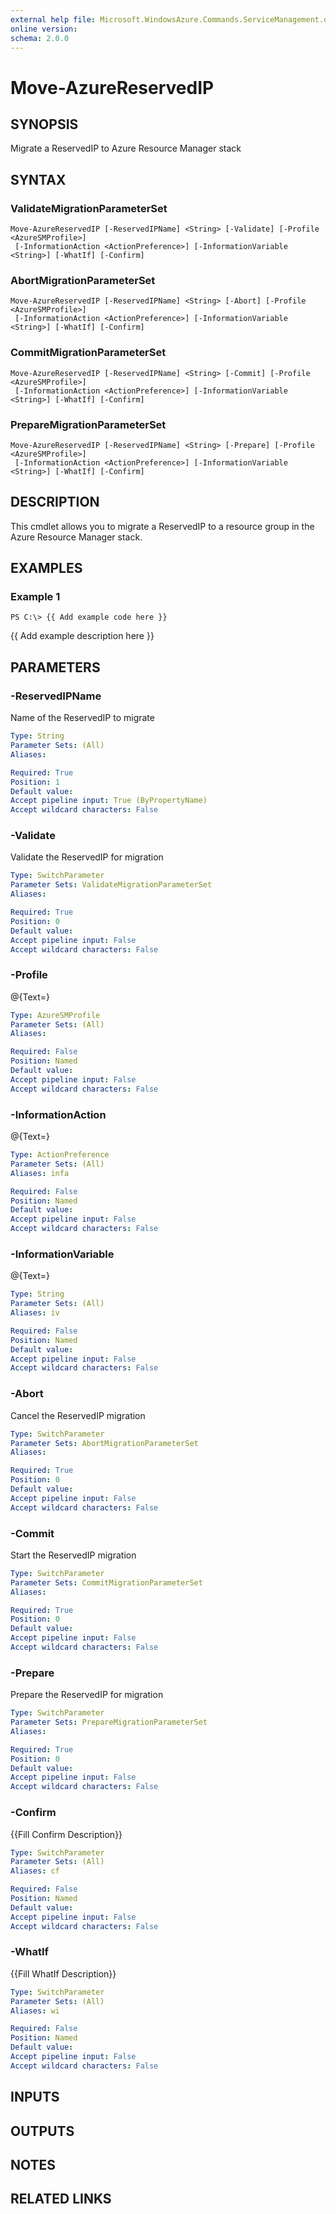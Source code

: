 ```yaml
---
external help file: Microsoft.WindowsAzure.Commands.ServiceManagement.dll-Help.xml
online version: 
schema: 2.0.0
---
```


# Move-AzureReservedIP
## SYNOPSIS
Migrate a ReservedIP to Azure Resource Manager stack

## SYNTAX

### ValidateMigrationParameterSet
```
Move-AzureReservedIP [-ReservedIPName] <String> [-Validate] [-Profile <AzureSMProfile>]
 [-InformationAction <ActionPreference>] [-InformationVariable <String>] [-WhatIf] [-Confirm]
```

### AbortMigrationParameterSet
```
Move-AzureReservedIP [-ReservedIPName] <String> [-Abort] [-Profile <AzureSMProfile>]
 [-InformationAction <ActionPreference>] [-InformationVariable <String>] [-WhatIf] [-Confirm]
```

### CommitMigrationParameterSet
```
Move-AzureReservedIP [-ReservedIPName] <String> [-Commit] [-Profile <AzureSMProfile>]
 [-InformationAction <ActionPreference>] [-InformationVariable <String>] [-WhatIf] [-Confirm]
```

### PrepareMigrationParameterSet
```
Move-AzureReservedIP [-ReservedIPName] <String> [-Prepare] [-Profile <AzureSMProfile>]
 [-InformationAction <ActionPreference>] [-InformationVariable <String>] [-WhatIf] [-Confirm]
```

## DESCRIPTION
This cmdlet allows you to migrate a ReservedIP to a resource group in the Azure Resource Manager stack.

## EXAMPLES

### Example 1
```
PS C:\> {{ Add example code here }}
```

{{ Add example description here }}

## PARAMETERS

### -ReservedIPName
Name of the ReservedIP to migrate

```yaml
Type: String
Parameter Sets: (All)
Aliases: 

Required: True
Position: 1
Default value: 
Accept pipeline input: True (ByPropertyName)
Accept wildcard characters: False
```

### -Validate
Validate the ReservedIP for migration

```yaml
Type: SwitchParameter
Parameter Sets: ValidateMigrationParameterSet
Aliases: 

Required: True
Position: 0
Default value: 
Accept pipeline input: False
Accept wildcard characters: False
```

### -Profile
@{Text=}

```yaml
Type: AzureSMProfile
Parameter Sets: (All)
Aliases: 

Required: False
Position: Named
Default value: 
Accept pipeline input: False
Accept wildcard characters: False
```

### -InformationAction
@{Text=}

```yaml
Type: ActionPreference
Parameter Sets: (All)
Aliases: infa

Required: False
Position: Named
Default value: 
Accept pipeline input: False
Accept wildcard characters: False
```

### -InformationVariable
@{Text=}

```yaml
Type: String
Parameter Sets: (All)
Aliases: iv

Required: False
Position: Named
Default value: 
Accept pipeline input: False
Accept wildcard characters: False
```

### -Abort
Cancel the ReservedIP migration

```yaml
Type: SwitchParameter
Parameter Sets: AbortMigrationParameterSet
Aliases: 

Required: True
Position: 0
Default value: 
Accept pipeline input: False
Accept wildcard characters: False
```

### -Commit
Start the ReservedIP migration

```yaml
Type: SwitchParameter
Parameter Sets: CommitMigrationParameterSet
Aliases: 

Required: True
Position: 0
Default value: 
Accept pipeline input: False
Accept wildcard characters: False
```

### -Prepare
Prepare the ReservedIP for migration

```yaml
Type: SwitchParameter
Parameter Sets: PrepareMigrationParameterSet
Aliases: 

Required: True
Position: 0
Default value: 
Accept pipeline input: False
Accept wildcard characters: False
```

### -Confirm
{{Fill Confirm Description}}

```yaml
Type: SwitchParameter
Parameter Sets: (All)
Aliases: cf

Required: False
Position: Named
Default value: 
Accept pipeline input: False
Accept wildcard characters: False
```

### -WhatIf
{{Fill WhatIf Description}}

```yaml
Type: SwitchParameter
Parameter Sets: (All)
Aliases: wi

Required: False
Position: Named
Default value: 
Accept pipeline input: False
Accept wildcard characters: False
```

## INPUTS

## OUTPUTS

## NOTES

## RELATED LINKS

